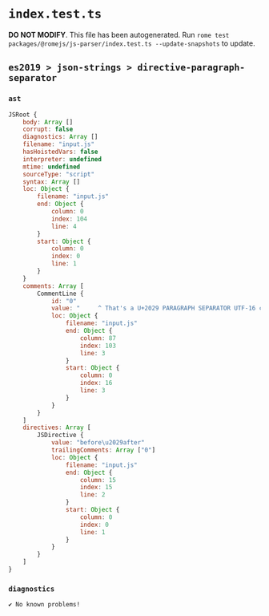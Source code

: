 # `index.test.ts`

**DO NOT MODIFY**. This file has been autogenerated. Run `rome test packages/@romejs/js-parser/index.test.ts --update-snapshots` to update.

## `es2019 > json-strings > directive-paragraph-separator`

### `ast`

```javascript
JSRoot {
	body: Array []
	corrupt: false
	diagnostics: Array []
	filename: "input.js"
	hasHoistedVars: false
	interpreter: undefined
	mtime: undefined
	sourceType: "script"
	syntax: Array []
	loc: Object {
		filename: "input.js"
		end: Object {
			column: 0
			index: 104
			line: 4
		}
		start: Object {
			column: 0
			index: 0
			line: 1
		}
	}
	comments: Array [
		CommentLine {
			id: "0"
			value: "     ^ That's a U+2029 PARAGRAPH SEPARATOR UTF-16 char (between 'before' and 'after')"
			loc: Object {
				filename: "input.js"
				end: Object {
					column: 87
					index: 103
					line: 3
				}
				start: Object {
					column: 0
					index: 16
					line: 3
				}
			}
		}
	]
	directives: Array [
		JSDirective {
			value: "before\u2029after"
			trailingComments: Array ["0"]
			loc: Object {
				filename: "input.js"
				end: Object {
					column: 15
					index: 15
					line: 2
				}
				start: Object {
					column: 0
					index: 0
					line: 1
				}
			}
		}
	]
}
```

### `diagnostics`

```
✔ No known problems!

```

